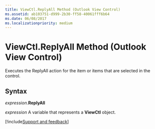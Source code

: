 ```yaml
---
title: ViewCtl.ReplyAll Method (Outlook View Control)
ms.assetid: ab103751-d999-2b30-ff58-40061fff6b64
ms.date: 06/08/2017
ms.localizationpriority: medium
---
```



# ViewCtl.ReplyAll Method (Outlook View Control)

Executes the ReplyAll action for the item or items that are selected in the control.


## Syntax

_expression_.**ReplyAll**

_expression_ A variable that represents a **ViewCtl** object.

[!include[Support and feedback](~/includes/feedback-boilerplate.md)]